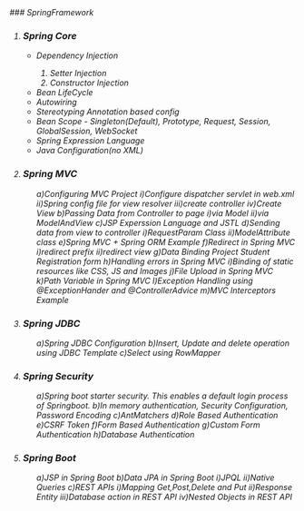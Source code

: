 <i>
### SpringFramework

<ol>
  <li><h3>Spring Core</h3>
  <ul>
    <li>Dependency Injection</li>
    <ol>
      <li>Setter Injection</li>
      <li>Constructor Injection</li>
    </ol>
    <li>Bean LifeCycle</li>
    <li>Autowiring</li>
    <li>Stereotyping Annotation based config</li>
    <li>Bean Scope - Singleton(Default), Prototype, Request, Session, GlobalSession, WebSocket</li>
    <li>Spring Expression Language</li>
    <li>Java Configuration(no XML)</li>
  </ul>
</li>

  <li><h3>Spring MVC</h3>
  <ul>
a)Configuring MVC Project
i)Configure dispatcher servlet in web.xml
ii)Spring config file for view resolver
iii)create controller
iv)Create View
b)Passing Data from Controller to page
i)via Model
ii)via ModelAndView
c)JSP Experssion Language and JSTL
d)Sending data from view to controller
i)RequestParam Class
ii)ModelAttribute class
e)Spring MVC + Spring ORM Example
f)Redirect in Spring MVC
i)redirect prefix
ii)redirect view
g)Data Binding Project Student Registration form
h)Handling errors in Spring MVC 
i)Binding of static resources like CSS, JS and Images
j)File Upload in Spring MVC
k)Path Variable in Spring MVC
l)Exception Handling using @ExceptionHander and @ControllerAdvice
m)MVC Interceptors Example
  </ul>
  </li>


  <li><h3> Spring JDBC</h3>
  <ul>
a)Spring JDBC Configuration
b)Insert, Update and delete operation using JDBC Template
c)Select using RowMapper
  </ul>
  </li>


<li><h3>Spring Security</h3>
  <ul>
a)Spring boot starter security. This enables a default login process of Springboot.
b)In memory authentication, Security Configuration, Password Encoding
c)AntMatchers
d)Role Based Authentication
e)CSRF Token
f)Form Based Authentication
g)Custom Form Authentication
h)Database Authentication
  </ul>
  </li>


  <li><h3>Spring Boot</h3>
    <ul>
a)JSP in Spring Boot
b)Data JPA in Spring Boot
i)JPQL
ii)Native Queries
c)REST APIs
i)Mapping Get,Post,Delete and Put
ii)Response Entity
iii)Database action in REST API
iv)Nested Objects in REST API
      <ul>
  </li>
  </ol>
  
</i>
